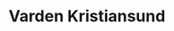 ---
title: Varden Kristiansund
takenAt: '2022-03-19T16:02:45.000Z'
license: CC BY-ND 4.0
geo:
  lat: 63.11599848939342
  lng: 7.71229551101866
video:
  youtube: WaXaBlPYoGY

---